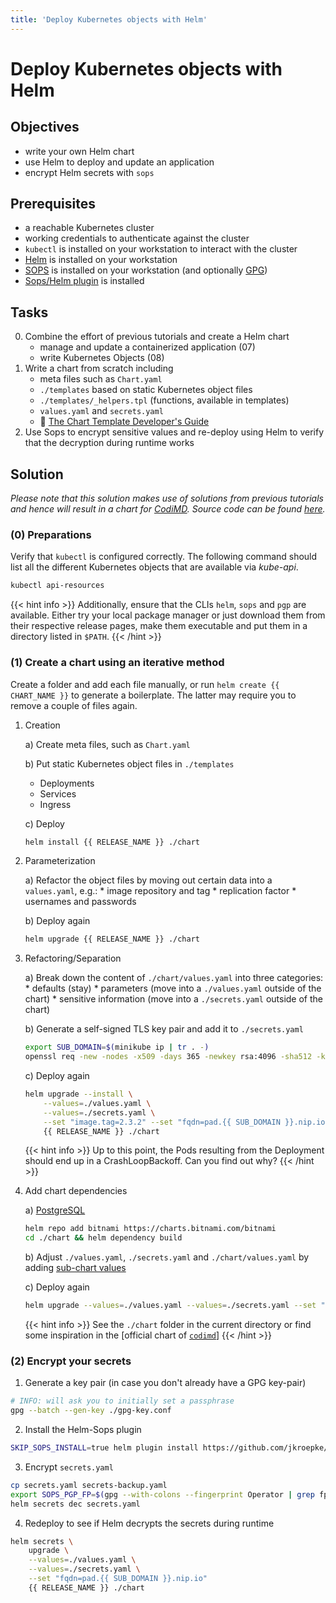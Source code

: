 ```yaml
---
title: 'Deploy Kubernetes objects with Helm'
---
```



Deploy Kubernetes objects with Helm
===================================


## Objectives

* write your own Helm chart
* use Helm to deploy and update an application
* encrypt Helm secrets with `sops` 


## Prerequisites

* a reachable Kubernetes cluster
* working credentials to authenticate against the cluster
* `kubectl` is installed on your workstation to interact with the cluster
* [Helm](https://helm.sh/docs/intro/install/) is installed on your workstation
* [SOPS](https://github.com/mozilla/sops#download) is installed on your workstation (and optionally [GPG](https://www.gnupg.org/download/))
* [Sops/Helm plugin](https://github.com/jkroepke/helm-secrets) is installed 


## Tasks

0. Combine the effort of previous tutorials and create a Helm chart
    * manage and update a containerized application (07)
    * write Kubernetes Objects (08)
1. Write a chart from scratch including
    * meta files such as `Chart.yaml`
    * `./templates` based on static Kubernetes object files
    * `./templates/_helpers.tpl` (functions, available in templates)
    * `values.yaml` and `secrets.yaml`
    * 📖 [The Chart Template Developer's Guide](https://helm.sh/docs/chart_template_guide/)
2. Use Sops to encrypt sensitive values and re-deploy using Helm to verify that the decryption during runtime works 


## Solution

*Please note that this solution makes use of solutions from previous tutorials and
hence will result in a chart for [CodiMD](https://github.com/hackmdio/codimd#documentation).
Source code can be found
[here](https://github.com/lucendio/lecture-devops-code/tree/master/tutorials/09_deploy-workload-with-helm).*


### (0) Preparations

Verify that `kubectl` is configured correctly. The following command should list all the different
Kubernetes objects that are available via *kube-api*.

```bash
kubectl api-resources
```

{{< hint info >}}
Additionally, ensure that the CLIs `helm`, `sops` and `pgp` are available. Either try
your local package manager or just download them from their respective release pages,
make them executable and put them in a directory listed in `$PATH`.
{{< /hint >}}


### (1) Create a chart using an iterative method   

Create a folder and add each file manually, or run `helm create {{ CHART_NAME }}` to generate a
boilerplate. The latter may require you to remove a couple of files again.

1. Creation
   
    a) Create meta files, such as `Chart.yaml`

    b) Put static Kubernetes object files in `./templates`
      * Deployments
      * Services
      * Ingress

    c) Deploy
      ```bash
      helm install {{ RELEASE_NAME }} ./chart
      ```

2. Parameterization

    a) Refactor the object files by moving out certain data into a `values.yaml`, e.g.:
       * image repository and tag
       * replication factor
       * usernames and passwords

    b) Deploy again
      ```bash
      helm upgrade {{ RELEASE_NAME }} ./chart
      ```

3. Refactoring/Separation

    a) Break down the content of `./chart/values.yaml` into three categories:    
       * defaults (stay)
       * parameters (move into a `./values.yaml` outside of the chart)
       * sensitive information (move into a `./secrets.yaml` outside of the chart)

    b) Generate a self-signed TLS key pair and add it to `./secrets.yaml`
      ```bash
      export SUB_DOMAIN=$(minikube ip | tr . -)
      openssl req -new -nodes -x509 -days 365 -newkey rsa:4096 -sha512 -keyout tls.key -out tls.crt -subj "/CN=pad.{{ SUB_DOMAIN }}.nip.io"
      ```
    c) Deploy again
      ```bash
      helm upgrade --install \
          --values=./values.yaml \
          --values=./secrets.yaml \
          --set "image.tag=2.3.2" --set "fqdn=pad.{{ SUB_DOMAIN }}.nip.io" \
          {{ RELEASE_NAME }} ./chart
      ```
   
    {{< hint info >}}
Up to this point, the Pods resulting from the Deployment should end up in a CrashLoopBackoff.
Can you find out why?
    {{< /hint >}}

4. Add chart dependencies

    a) [PostgreSQL](https://github.com/bitnami/charts/tree/master/bitnami/postgresql)
      ```bash
      helm repo add bitnami https://charts.bitnami.com/bitnami
      cd ./chart && helm dependency build
      ```

    b) Adjust `./values.yaml`, `./secrets.yaml` and `./chart/values.yaml` by adding [sub-chart values](https://github.com/bitnami/charts/tree/master/bitnami/postgresql/README>md)

    c) Deploy again
      ```bash
      helm upgrade --values=./values.yaml --values=./secrets.yaml --set "fqdn=pad.{{ SUB_DOMAIN }}.nip.io" {{ RELEASE_NAME }} ./chart
      ```

    {{< hint info >}}
See the `./chart` folder in the current directory or find some inspiration in the
[official chart of [`codimd`](https://github.com/hackmdio/codimd-helm/tree/master/charts/codimd)]
    {{< /hint >}}


### (2) Encrypt your secrets

1. Generate a key pair (in case you don't already have a GPG key-pair)

```bash
# INFO: will ask you to initially set a passphrase
gpg --batch --gen-key ./gpg-key.conf
```

2. Install the Helm-Sops plugin

```bash
SKIP_SOPS_INSTALL=true helm plugin install https://github.com/jkroepke/helm-secrets --version v3.4.0
```

3. Encrypt `secrets.yaml`

```bash
cp secrets.yaml secrets-backup.yaml 
export SOPS_PGP_FP=$(gpg --with-colons --fingerprint Operator | grep fpr | awk -F ':' '{print $10}')
helm secrets dec secrets.yaml
```

4. Redeploy to see if Helm decrypts the secrets during runtime

```bash
helm secrets \
    upgrade \
    --values=./values.yaml \
    --values=./secrets.yaml \
    --set "fqdn=pad.{{ SUB_DOMAIN }}.nip.io" 
    {{ RELEASE_NAME }} ./chart
```
